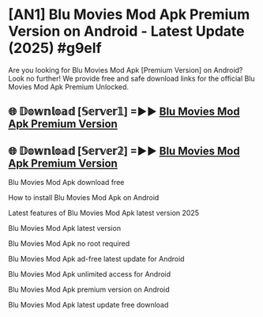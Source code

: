 # [AN1] Blu Movies Mod Apk Premium Version on Android - Latest Update (2025) #g9elf

Are you looking for Blu Movies Mod Apk [Premium Version] on Android? Look no further! We provide free and safe download links for the official Blu Movies Mod Apk Premium Unlocked.

## 🌐 𝔻𝕠𝕨𝕟𝕝𝕠𝕒𝕕 [𝕊𝕖𝕣𝕧𝕖𝕣𝟙] =►► [Blu Movies Mod Apk Premium Version](https://aan1.pages.dev?q=Blu+Movies+Mod+Apk&ref=A1A)

## 🌐 𝔻𝕠𝕨𝕟𝕝𝕠𝕒𝕕 [𝕊𝕖𝕣𝕧𝕖𝕣𝟚] =►► [Blu Movies Mod Apk Premium Version](https://aan1.pages.dev?q=Blu+Movies+Mod+Apk&ref=A1A)

Blu Movies Mod Apk download free

How to install Blu Movies Mod Apk on Android

Latest features of Blu Movies Mod Apk latest version 2025

Blu Movies Mod Apk latest version

Blu Movies Mod Apk no root required

Blu Movies Mod Apk ad-free latest update for Android

Blu Movies Mod Apk unlimited access for Android

Blu Movies Mod Apk premium version on Android

Blu Movies Mod Apk latest update free download